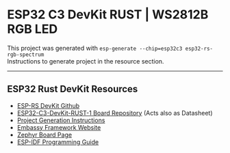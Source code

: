 # ESP32 C3 DevKit RUST | WS2812B RGB LED

This project was generated with `esp-generate --chip=esp32c3 esp32-rs-rgb-spectrum`  
Instructions to generate project in the resource section.

---

## ESP32 Rust DevKit Resources
* [ESP-RS DevKit Github](https://github.com/esp-rs)
* [ESP32-C3-DevKit-RUST-1 Board Repository](https://github.com/esp-rs/esp-rust-board) (Acts also as Datasheet)
* [Project Generation Instructions](https://docs.esp-rs.org/book/writing-your-own-application/generate-project/index.html)
* [Embassy Framework Website](https://embassy.dev/)
* [Zephyr Board Page](https://docs.zephyrproject.org/latest/boards/espressif/esp32c3_rust/doc/index.html)
* [ESP-IDF Programming Guide](https://docs.espressif.com/projects/esp-idf/en/latest/esp32/)

